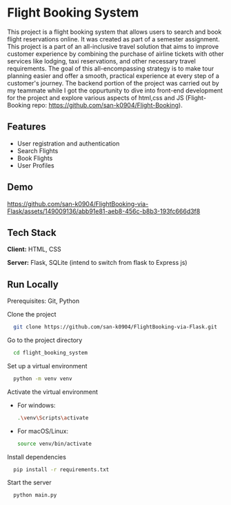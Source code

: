 # Flight Booking System

This project is a flight booking system that allows users to search and book flight reservations online. It was created as part of a semester assignment. This project is a part of an all-inclusive travel solution that aims to improve customer experience by combining the purchase of airline tickets with other services like lodging, taxi reservations, and other necessary travel requirements. The goal of this all-encompassing strategy is to make tour planning easier and offer a smooth, practical experience at every step of a customer's journey.
The backend portion of the project was carried out by my teammate while I got the oppurtunity to dive into front-end development for the project and explore various aspects of html,css and JS (Flight-Booking repo: https://github.com/san-k0904/Flight-Booking).

## Features

- User registration and authentication
- Search Flights
- Book Flights
- User Profiles

## Demo

https://github.com/san-k0904/FlightBooking-via-Flask/assets/149009136/abb91e81-aeb8-456c-b8b3-193fc666d3f8



## Tech Stack

**Client:** HTML, CSS

**Server:** Flask, SQLite (intend to switch from flask to Express js)

## Run Locally

Prerequisites: Git, Python

Clone the project

```bash
  git clone https://github.com/san-k0904/FlightBooking-via-Flask.git
```

Go to the project directory

```bash
  cd flight_booking_system
```

Set up a virtual environment

```bash
  python -m venv venv
```

Activate the virtual environment

- For windows:
  ```bash
  .\venv\Scripts\activate
  ```
- For macOS/Linux:
  ```bash
  source venv/bin/activate
  ```

Install dependencies

```bash
  pip install -r requirements.txt
```

Start the server

```bash
  python main.py
```
